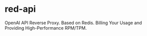 # red-api
OpenAI API Reverse Proxy. Based on Redis. Billing Your Usage and Providing High-Performance RPM/TPM.
